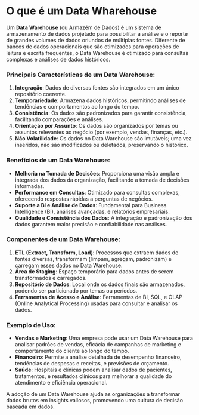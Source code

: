# O que é um Data Wharehouse

Um **Data Warehouse**  (ou Armazém de Dados) é um sistema de armazenamento de dados projetado para possibilitar a análise e o reporte de grandes volumes de dados oriundos de múltiplas fontes. Diferente de bancos de dados operacionais que são otimizados para operações de leitura e escrita frequentes, o Data Warehouse é otimizado para consultas complexas e análises de dados históricos.

### Principais Características de um Data Warehouse:
1. **Integração**: Dados de diversas fontes são integrados em um único repositório coerente.
2. **Temporariedade**: Armazena dados históricos, permitindo análises de tendências e comportamentos ao longo do tempo.
3. **Consistência**: Os dados são padronizados para garantir consistência, facilitando comparações e análises.
4. **Orientação por Assunto**: Os dados são organizados por temas ou assuntos relevantes ao negócio (por exemplo, vendas, finanças, etc.).
5. **Não Volatilidade**: Os dados no Data Warehouse são imutáveis; uma vez inseridos, não são modificados ou deletados, preservando o histórico.

### Benefícios de um Data Warehouse:
- **Melhoria na Tomada de Decisões**: Proporciona uma visão ampla e integrada dos dados da organização, facilitando a tomada de decisões informadas.
- **Performance em Consultas**: Otimizado para consultas complexas, oferecendo respostas rápidas a perguntas de negócios.
- **Suporte a BI e Análise de Dados**: Fundamental para Business Intelligence (BI), análises avançadas, e relatórios empresariais.
- **Qualidade e Consistência dos Dados**: A integração e padronização dos dados garantem maior precisão e confiabilidade nas análises.

### Componentes de um Data Warehouse:
1. **ETL (Extract, Transform, Load)**: Processos que extraem dados de fontes diversas, transformam (limpam, agregam, padronizam) e carregam esses dados no Data Warehouse.
2. **Área de Staging**: Espaço temporário para dados antes de serem transformados e carregados.
3. **Repositório de Dados**: Local onde os dados finais são armazenados, podendo ser particionado por temas ou períodos.
4. **Ferramentas de Acesso e Análise**: Ferramentas de BI, SQL, e OLAP (Online Analytical Processing) usadas para consultar e analisar os dados.

### Exemplo de Uso:
- **Vendas e Marketing**: Uma empresa pode usar um Data Warehouse para analisar padrões de vendas, eficácia de campanhas de marketing e comportamento do cliente ao longo do tempo.
- **Financeiro**: Permite a análise detalhada de desempenho financeiro, tendências de despesas e receitas, e previsões de orçamento.
- **Saúde**: Hospitais e clínicas podem analisar dados de pacientes, tratamentos, e resultados clínicos para melhorar a qualidade do atendimento e eficiência operacional.

A adoção de um Data Warehouse ajuda as organizações a transformar dados brutos em insights valiosos, promovendo uma cultura de decisão baseada em dados.